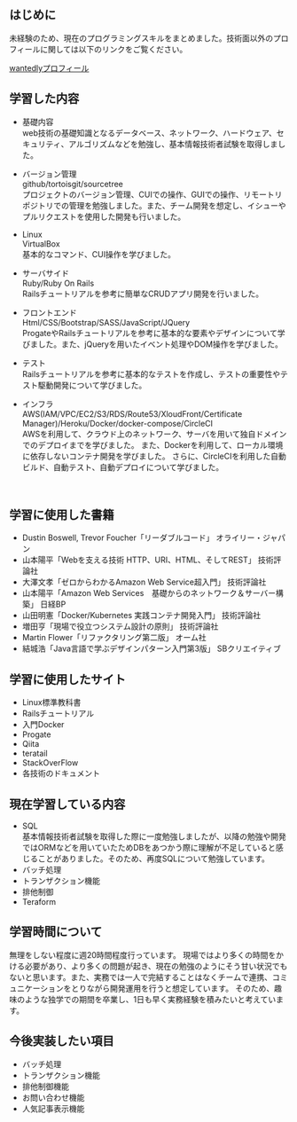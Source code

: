 ## はじめに
未経験のため、現在のプログラミングスキルをまとめました。技術面以外のプロフィールに関しては以下のリンクをご覧ください。<br>

[wantedlyプロフィール](https://www.wantedly.com/id/t0kumaru)

## 学習した内容
- 基礎内容<br>
web技術の基礎知識となるデータベース、ネットワーク、ハードウェア、セキュリティ、アルゴリズムなどを勉強し、基本情報技術者試験を取得しました。<br>

- バージョン管理<br>
github/tortoisgit/sourcetree<br>
プロジェクトのバージョン管理、CUIでの操作、GUIでの操作、リモートリポジトリでの管理を勉強しました。また、チーム開発を想定し、イシューやプルリクエストを使用した開発も行いました。<br>
- Linux<br>
VirtualBox<br>
基本的なコマンド、CUI操作を学びました。<br>
- サーバサイド<br>
Ruby/Ruby On Rails<br>
Railsチュートリアルを参考に簡単なCRUDアプリ開発を行いました。<br>
- フロントエンド<br>
Html/CSS/Bootstrap/SASS/JavaScript/JQuery<br>
ProgateやRailsチュートリアルを参考に基本的な要素やデザインについて学びました。また、jQueryを用いたイベント処理やDOM操作を学びました。<br>
- テスト<br>
Railsチュートリアルを参考に基本的なテストを作成し、テストの重要性やテスト駆動開発について学びました。<br>
- インフラ<br>
AWS(IAM/VPC/EC2/S3/RDS/Route53/XloudFront/Certificate Manager)/Heroku/Docker/docker-compose/CircleCI<br>
AWSを利用して、クラウド上のネットワーク、サーバを用いて独自ドメインでのデプロイまでを学びました。
また、Dockerを利用して、ローカル環境に依存しないコンテナ開発を学びました。
さらに、CircleCIを利用した自動ビルド、自動テスト、自動デプロイについて学びました。
<br>

## 学習に使用した書籍
- Dustin Boswell, Trevor Foucher「リーダブルコード」 オライリー・ジャパン
- 山本陽平「Webを支える技術 HTTP、URI、HTML、そしてREST」 技術評論社
- 大澤文孝「ゼロからわかるAmazon Web Service超入門」 技術評論社　
- 山本陽平「Amazon Web Services　基礎からのネットワーク＆サーバー構築」 日経BP
- 山田明憲「Docker/Kubernetes 実践コンテナ開発入門」 技術評論社
- 増田亨「現場で役立つシステム設計の原則」 技術評論社
- Martin Flower「リファクタリング第二版」 オーム社
- 結城浩「Java言語で学ぶデザインパターン入門第3版」 SBクリエイティブ

## 学習に使用したサイト
- Linux標準教科書
- Railsチュートリアル
- 入門Docker
- Progate
- Qiita
- teratail
- StackOverFlow
- 各技術のドキュメント

## 現在学習している内容
- SQL<br>
基本情報技術者試験を取得した際に一度勉強しましたが、以降の勉強や開発ではORMなどを用いていたためDBをあつかう際に理解が不足していると感じることがありました。そのため、再度SQLについて勉強しています。
- バッチ処理
- トランザクション機能
- 排他制御
- Teraform

## 学習時間について
無理をしない程度に週20時間程度行っています。
現場ではより多くの時間をかける必要があり、より多くの問題が起き、現在の勉強のようにそう甘い状況でもないと思います。また、実務では一人で完結することはなくチームで連携、コミュニケーションをとりながら開発運用を行うと想定しています。
そのため、趣味のような独学での期間を卒業し、1日も早く実務経験を積みたいと考えています。

## 今後実装したい項目
- バッチ処理
- トランザクション機能
- 排他制御機能
- お問い合わせ機能
- 人気記事表示機能

